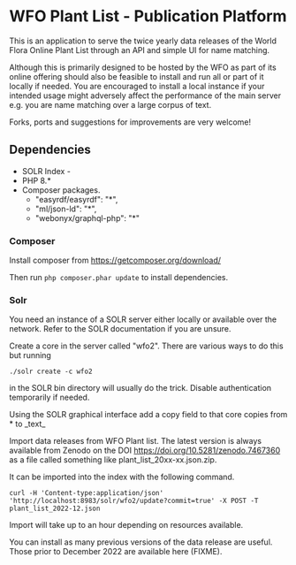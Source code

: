 # WFO Plant List - Publication Platform

This is an application to serve the twice yearly data releases of the World Flora Online Plant List through an API and simple UI for name matching.

Although this is primarily designed to be hosted by the WFO as part of its online offering should also be feasible to install and run all or part of it locally if needed. You are encouraged to install a local instance if your intended usage might adversely affect the performance of the main server e.g. you are name matching over a large corpus of text.

Forks, ports and suggestions for improvements are very welcome!

## Dependencies

* SOLR Index - 
* PHP 8.*
* Composer packages.
  * "easyrdf/easyrdf": "*",
  * "ml/json-ld": "*",
  * "webonyx/graphql-php": "*"
  

### Composer

Install composer from https://getcomposer.org/download/ 

Then run `php composer.phar update` to install dependencies.

### Solr

You need an instance of a SOLR server either locally or available over the network. Refer to the SOLR documentation if you are unsure.

Create a core in the server called "wfo2". There are various ways to do this but running

`./solr create -c wfo2`

in the SOLR bin directory will usually do the trick. Disable authentication temporarily if needed.

Using the SOLR graphical interface add a copy field to that core copies from * to \_text\_

Import data releases from WFO Plant list. The latest version is always available from Zenodo on the DOI https://doi.org/10.5281/zenodo.7467360 as a file called something like plant_list_20xx-xx.json.zip.

It can be imported into the index with the following command.

`curl -H 'Content-type:application/json' 'http://localhost:8983/solr/wfo2/update?commit=true' -X POST -T plant_list_2022-12.json`

Import will take up to an hour depending on resources available.

You can install as many previous versions of the data release are useful. Those prior to December 2022 are available here (FIXME).





